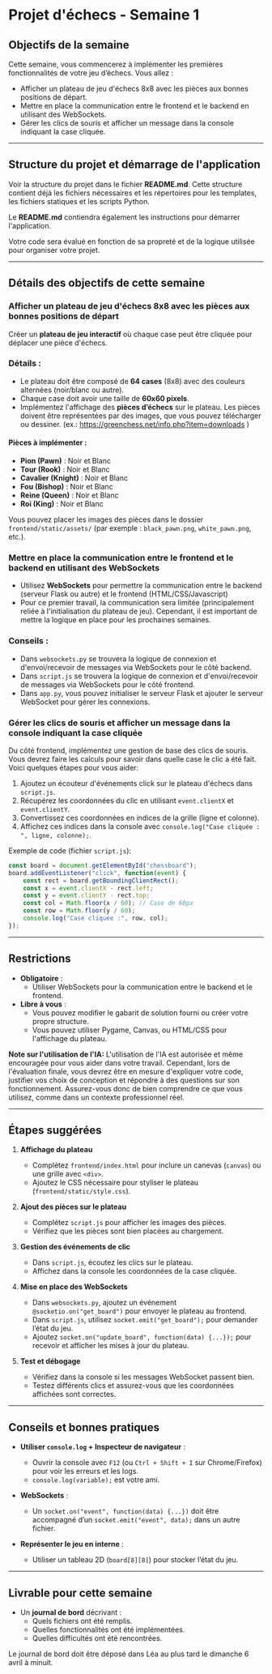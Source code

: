 # Projet d'échecs - Semaine 1

## Objectifs de la semaine
Cette semaine, vous commencerez à implémenter les premières fonctionnalités de votre jeu d’échecs. Vous allez :
- Afficher un plateau de jeu d'échecs 8x8 avec les pièces aux bonnes positions de départ.
- Mettre en place la communication entre le frontend et le backend en utilisant des WebSockets.
- Gérer les clics de souris et afficher un message dans la console indiquant la case cliquée.
---
## Structure du projet et démarrage de l'application

Voir la structure du projet dans le fichier **README.md**. Cette structure contient déjà les fichiers nécessaires et les répertoires pour les templates, les fichiers statiques et les scripts Python.

Le **README.md** contiendra également les instructions pour démarrer l'application.

Votre code sera évalué en fonction de sa propreté et de la logique utilisée pour organiser votre projet.

---

## Détails des objectifs de cette semaine
### Afficher un plateau de jeu d'échecs 8x8 avec les pièces aux bonnes positions de départ
Créer un **plateau de jeu interactif** où chaque case peut être cliquée pour déplacer une pièce d'échecs.

### Détails :
- Le plateau doit être composé de **64 cases** (8x8) avec des couleurs alternées (noir/blanc ou autre).
- Chaque case doit avoir une taille de **60x60 pixels**.
- Implémentez l'affichage des **pièces d’échecs** sur le plateau. Les pièces doivent être représentées par des images, que vous pouvez télécharger ou dessiner. (ex.: https://greenchess.net/info.php?item=downloads )

#### Pièces à implémenter :
- **Pion (Pawn)** : Noir et Blanc
- **Tour (Rook)** : Noir et Blanc
- **Cavalier (Knight)** : Noir et Blanc
- **Fou (Bishop)** : Noir et Blanc
- **Reine (Queen)** : Noir et Blanc
- **Roi (King)** : Noir et Blanc

Vous pouvez placer les images des pièces dans le dossier `frontend/static/assets/` (par exemple : `black_pawn.png`, `white_pawn.png`, etc.).

### Mettre en place la communication entre le frontend et le backend en utilisant des WebSockets

- Utilisez **WebSockets** pour permettre la communication entre le backend (serveur Flask ou autre) et le frontend (HTML/CSS/Javascript)
- Pour ce premier travail, la communication sera limitée (principalement reliée à l'initialisation du plateau de jeu). Cependant, il est important de mettre la logique en place pour les prochaines semaines.

### Conseils :
- Dans `websockets.py` se trouvera la logique de connexion et d'envoi/recevoir de messages via WebSockets pour le côté backend.
- Dans `script.js` se trouvera la logique de connexion et d'envoi/recevoir de messages via WebSockets pour le côté frontend.
- Dans `app.py`, vous pouvez initialiser le serveur Flask et ajouter le serveur WebSocket pour gérer les connexions.


### Gérer les clics de souris et afficher un message dans la console indiquant la case cliquée
Du côté frontend, implémentez une gestion de base des clics de souris. Vous devrez faire les calculs pour savoir dans quelle case le clic a été fait. Voici quelques étapes pour vous aider:

1. Ajoutez un écouteur d'événements click sur le plateau d'échecs dans `script.js`.
2. Récupérez les coordonnées du clic en utilisant `event.clientX` et `event.clientY`.
3. Convertissez ces coordonnées en indices de la grille (ligne et colonne).
4. Affichez ces indices dans la console avec `console.log("Case cliquée : ", ligne, colonne);`.

Exemple de code (fichier `script.js`):
``` javascript
const board = document.getElementById("chessboard");
board.addEventListener("click", function(event) {
    const rect = board.getBoundingClientRect();
    const x = event.clientX - rect.left;
    const y = event.clientY - rect.top;
    const col = Math.floor(x / 60); // Case de 60px
    const row = Math.floor(y / 60);
    console.log("Case cliquée :", row, col);
});
```

---
## **Restrictions**
- **Obligatoire** :
  - Utiliser WebSockets pour la communication entre le backend et le frontend.
- **Libre à vous** :
  - Vous pouvez modifier le gabarit de solution fourni ou créer votre propre structure.
  - Vous pouvez utiliser Pygame, Canvas, ou HTML/CSS pour l'affichage du plateau.

**Note sur l'utilisation de l'IA:**
L'utilisation de l'IA est autorisée et même encouragée pour vous aider dans votre travail. Cependant, lors de l'évaluation finale, vous devrez être en mesure d'expliquer votre code, justifier vos choix de conception et répondre à des questions sur son fonctionnement. Assurez-vous donc de bien comprendre ce que vous utilisez, comme dans un contexte professionnel réel.  

---

## **Étapes suggérées**

1. **Affichage du plateau**
   - Complétez `frontend/index.html` pour inclure un canevas (`canvas`) ou une grille avec `<div>`.
   - Ajoutez le CSS nécessaire pour styliser le plateau (`frontend/static/style.css`).

2. **Ajout des pièces sur le plateau**
   - Complétez `script.js` pour afficher les images des pièces.
   - Vérifiez que les pièces sont bien placées au chargement.

3. **Gestion des événements de clic**
   - Dans `script.js`, écoutez les clics sur le plateau.
   - Affichez dans la console les coordonnées de la case cliquée.

4. **Mise en place des WebSockets**
   - Dans `websockets.py`, ajoutez un événement `@socketio.on("get_board")` pour envoyer le plateau au frontend.
   - Dans `script.js`, utilisez `socket.emit("get_board");` pour demander l’état du jeu.
   - Ajoutez `socket.on("update_board", function(data) {...});` pour recevoir et afficher les mises à jour du plateau.

5. **Test et débogage**
   - Vérifiez dans la console si les messages WebSocket passent bien.
   - Testez différents clics et assurez-vous que les coordonnées affichées sont correctes.

---
## **Conseils et bonnes pratiques**

- **Utiliser `console.log` + Inspecteur de navigateur** :
  - Ouvrir la console avec `F12` (ou `Ctrl + Shift + I` sur Chrome/Firefox) pour voir les erreurs et les logs.
  - `console.log(variable);` est votre ami.

- **WebSockets** :
  - Un `socket.on("event", function(data) {...})` doit être accompagné d’un `socket.emit("event", data);` dans un autre fichier.

- **Représenter le jeu en interne** :
  - Utiliser un tableau 2D (`board[8][8]`) pour stocker l’état du jeu.

---

## **Livrable pour cette semaine**

- Un **journal de bord** décrivant :
  - Quels fichiers ont été remplis.
  - Quelles fonctionnalités ont été implémentées.
  - Quelles difficultés ont été rencontrées.

Le journal de bord doit être déposé dans Léa au plus tard le dimanche 6 avril à minuit.
